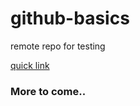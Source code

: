 github-basics
=============

remote repo for testing

[quick link](http://www.santaunion.co.uk)

### More to come..
